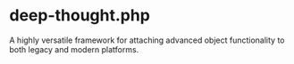 deep-thought.php
================

A highly versatile framework for attaching advanced object functionality to both legacy and modern platforms.
